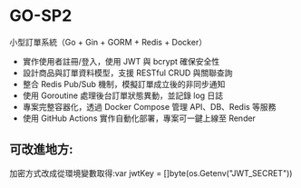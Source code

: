 # GO-SP2
小型訂單系統（Go + Gin + GORM + Redis + Docker）

- 實作使用者註冊/登入，使用 JWT 與 bcrypt 確保安全性
- 設計商品與訂單資料模型，支援 RESTful CRUD 與關聯查詢
- 整合 Redis Pub/Sub 機制，模擬訂單成立後的非同步通知
- 使用 Goroutine 處理後台訂單狀態異動，並記錄 log 日誌
- 專案完整容器化，透過 Docker Compose 管理 API、DB、Redis 等服務
- 使用 GitHub Actions 實作自動化部署，專案可一鍵上線至 Render

## 可改進地方:
加密方式改成從環境變數取得:var jwtKey = []byte(os.Getenv("JWT_SECRET"))
